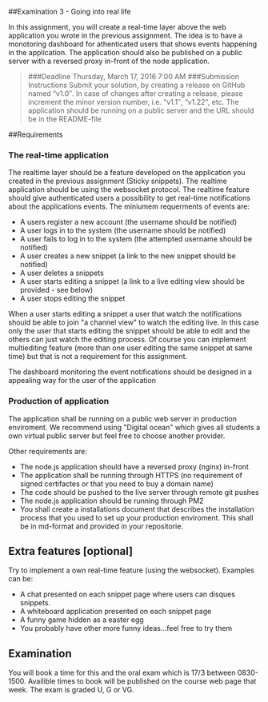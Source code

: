 
##Examination 3 - Going into real life

In this assignment, you will create a real-time layer above the web application you wrote in the previous assignment. The idea is to have a monotoring dashboard for athenticated users that shows events happening in the application. The application should also be published on a public server with a reversed proxy in-front of the node application.

>###Deadline
Thursday, March 17, 2016 7:00 AM 
###Submission Instructions
Submit your solution, by creating a release on GitHub named “v1.0″. In case of changes after creating a release, please increment the minor version number, i.e. “v1.1″, “v1.22", etc.
The application should be running on a public server and the URL should be in the README-file


##Requirements

### The real-time application
The realtime layer should be a feature developed on the application you created in the previous assignment (Sticky snippets). The realtime application should be using the websocket protocol. The realtime feature should give authenticated users a possibility to get real-time notifications about the applications events. The miniumem requerments of events are:

* A users register a new account (the username should be notified)
* A user logs in to the system (the username should be notified)
* A user fails to log in to the system (the attempted username should be notified)
* A user creates a new snippet (a link to the new snippet should be notified)
* A user deletes a snippets
* A user starts editing a snippet (a link to a live editing view should be provided - see below)
* A user stops editing the snippet

When a user starts editing a snippet a user that watch the notifications should be able to join "a channel view" to watch the editing live. In this case only the user that starts editing the snippet should be able to edit and the others can just watch the editing process. Of course you can implement multiediting feature (more than one user editing the same snippet at same time) but that is not a requirement for this assignment.

The dashboard monitoring the event notifications should be designed in a appealing way for the user of the application

### Production of application
The application shall be running on a public web server in production enviroment. We recommend using "Digital ocean" which gives all students a own virtual public server but feel free to choose another provider. 

Other requirements are:

* The node.js application should have a reversed proxy (nginx) in-front 
* The application shall be running through HTTPS (no requirement of signed certifactes or that you need to buy a domain name)
* The code should be pushed to the live server through remote git pushes
* The node.js application should be running through PM2 
* You shall create a installations document that describes the installation process that you used to set up your production enviroment. This shall be in md-format and provided in your repositorie.


## Extra features [optional]
Try to implement a own real-time feature (using the websocket). Examples can be:

* A chat presented on each snippet page where users can disques snippets.
* A whiteboard application presented on each snippet page
* A funny game hidden as a easter egg
* You probably have other more funny ideas...feel free to try them

## Examination
You will book a time for this and the oral exam which is 17/3 between 0830-1500. Availible times to book will be published on the course web page that week. The exam is graded U, G or VG.
